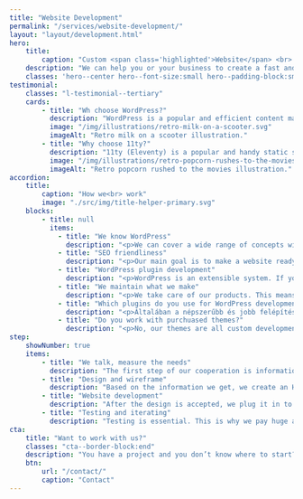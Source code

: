 ```yaml
---
title: "Website Development"
permalink: "/services/website-development/"
layout: "layout/development.html"
hero:
    title:
        caption: "Custom <span class='highlighted'>Website</span> <br> Development"
    description: "We can help you or your business to create a fast and easy-to-use WordPress or static site."
    classes: 'hero--center hero--font-size:small hero--padding-block:small'
testimonial:
    classes: "l-testimonial--tertiary"
    cards:
        - title: "Wh choose WordPress?"
          description: "WordPress is a popular and efficient content management system (CMS), which provides a great platform for smaller or bigger sites. Its great advantage is the continuous development and its flexibility."
          image: "/img/illustrations/retro-milk-on-a-scooter.svg"
          imageAlt: "Retro milk on a scooter illustration."
        - title: "Why choose 11ty?"
          description: "11ty (Eleventy) is a popular and handy static site generator. Using it, we can create high performant and secure websites with optional content management system."
          image: "/img/illustrations/retro-popcorn-rushes-to-the-movies.svg"
          imageAlt: "Retro popcorn rushed to the movies illustration."
accordion:
    title:
        caption: "How we<br> work"
        image: "./src/img/title-helper-primary.svg"
    blocks:
        - title: null
          items:
            - title: "We know WordPress"
              description: "<p>We can cover a wide range of concepts with WordPress. From a simple portfolio site to a complex webshop.</p><p>WordPress is great when it's used for what it's made for. We try use less, yet more reliable plugins.</p>"
            - title: "SEO friendliness"
              description: "<p>Our main goal is to make a website ready for SEO. This means that your PageSpeed metrics will be in the top green section.</p>"
            - title: "WordPress plugin development"
              description: "<p>WordPress is an extensible system. If you need a custom plugin, we can help you.</p><p>We made WooCommerce plugins – such as OTP SimplePay gateway, DHL shipping, and various native WordPress plugins as well. As we see, development is often about extending the current functionality.</p><p>At this point, it’s important to note, there are needs that WordPress can’t serve perfectly. If your need is unique and requires lots of support in the longer term, we recommend considering <a href='/services/application-development/'>application development</a>.</p>"
            - title: "We maintain what we make"
              description: "<p>We take care of our products. This means, we do maintenance and support the end-product. If it’s about a third party product, then we rarely do maintenance.</p>"
            - title: "Which plugins do you use for WordPress development?"
              description: "<p>Általában a népszerűbb és jobb felépítésű bővítményeket részesítjük előnyben. Ilyen például a Yoast SEO bővítménye, vagy a WP Rocket. Ha webáruházról van szó, akkor WooCommerce-et használunk. Ha velünk dolgozol jár neked a fizetős WPML (nyelvesítés), WP Rocket (teljesítmény optimalizálás), ACF (egyedi mezők kezelése).</p>"
            - title: "Do you work with purchuased themes?"
              description: "<p>No, our themes are all custom developments. This means the end-product will contain only what is necessary based on the needs we arranged in advance.</p><p>In some cases we do some work in purchuased themes, but only based hourly rates and not in a fixed project based price.</p>"
step:
    showNumber: true
    items:
        - title: "We talk, measure the needs"
          description: "The first step of our cooperation is information gathering and documentation writing to measure the project and set the goals."
        - title: "Design and wireframe"
          description: "Based on the information we get, we create an HTML based UI design that you can test on every device."
        - title: "Website development"
          description: "After the design is accepted, we plug it in to WordPress. If needed we make the content nearly 100% editable."
        - title: "Testing and iterating"
          description: "Testing is essential. This is why we pay huge attention to writing tests and fix the bugs we or you find. Then iterate."
cta:
    title: "Want to work with us?"
    classes: "cta--border-block:end"
    description: "You have a project and you don’t know where to start? Feel free to contact us to discuss you project’s details. Maybe we can help you."
    btn:
        url: "/contact/"
        caption: "Contact"
---
```

